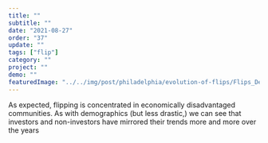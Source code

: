 ```yaml
---
title: "" 
subtitle: ""
date: "2021-08-27"
order: "37"
update: ""
tags: ["flip"]
category: ""
project: ""
demo: ""
featuredImage: "../../img/post/philadelphia/evolution-of-flips/Flips_Demographics-02.png"
---
```


As expected, flipping is concentrated in economically disadvantaged communities. As with demographics (but less drastic,) we can see that investors and non-investors have mirrored their trends more and more over the years
